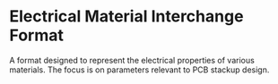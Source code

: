 # Electrical Material Interchange Format

A format designed to represent the electrical properties of various
materials. The focus is on parameters relevant to PCB stackup
design.
